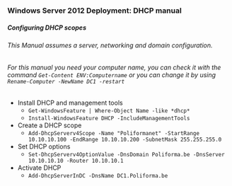 ### Windows Server 2012 Deployment: DHCP manual

##### Configuring DHCP scopes

###### This Manual assumes a server, networking and domain configuration.
###### For this manual you need your computer name, you can check it with the command `Get-Content ENV:Computername` or you can change it by using `Rename-Computer -NewName DC1 -restart`

* Install DHCP and management tools
  - `Get-WindowsFeature | Where-Object Name -like *dhcp*`  
  - `Install-WindowsFeature DHCP -IncludeManagementTools`  
* Create a DHCP scope
  - `Add-DhcpServerv4Scope -Name "Poliformanet" -StartRange 10.10.10.100 -EndRange 10.10.10.200 -SubnetMask 255.255.255.0 `  
* Set DHCP options
  - `Set-DhcpServerv4OptionValue -DnsDomain Poliforma.be -DnsServer 10.10.10.10 -Router 10.10.10.1`  
* Activate DHCP
  - `Add-DhcpServerInDC -DnsName DC1.Poliforma.be`  

